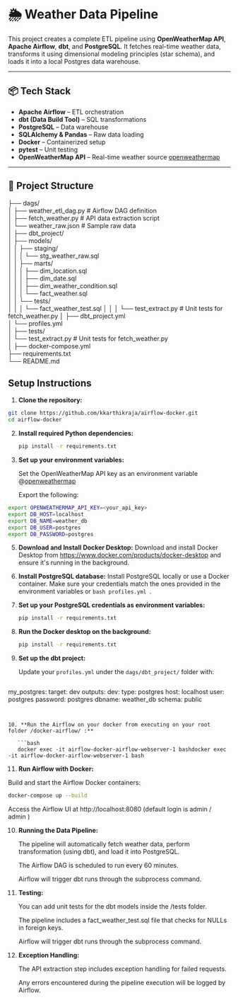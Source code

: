 # 🌦️ Weather Data Pipeline

This project creates a complete ETL pipeline using **OpenWeatherMap API**, **Apache Airflow**, **dbt**, and **PostgreSQL**. It fetches real-time weather data, transforms it using dimensional modeling principles (star schema), and loads it into a local Postgres data warehouse.

---

## 📦 Tech Stack

- **Apache Airflow** – ETL orchestration
- **dbt (Data Build Tool)** – SQL transformations
- **PostgreSQL** – Data warehouse
- **SQLAlchemy & Pandas** – Raw data loading
- **Docker** – Containerized setup
- **pytest** – Unit testing
- **OpenWeatherMap API** – Real-time weather source [openweathermap](https://openweathermap.org/)

---

## 📁 Project Structure

├── dags/  
│   ├── weather_etl_dag.py         # Airflow DAG definition  
│   ├── fetch_weather.py           # API data extraction script  
│   └── weather_raw.json           # Sample raw data  
│
├── dbt_project/  
│   ├── models/  
│   │   ├── staging/  
│   │   │   └── stg_weather_raw.sql  
│   │   ├── marts/  
│   │   │   ├── dim_location.sql  
│   │   │   ├── dim_date.sql  
│   │   │   ├── dim_weather_condition.sql  
│   │   │   └── fact_weather.sql  
│   │   └── tests/  
│   │   │   └── fact_weather_test.sql
│   │   │   └── test_extract.py    # Unit tests for fetch_weather.py
│   ├── dbt_project.yml  
│   └── profiles.yml  
│
├── tests/  
│   └── test_extract.py            # Unit tests for fetch_weather.py  
│
├── docker-compose.yml  
├── requirements.txt  
└── README.md 

## Setup Instructions

1. **Clone the repository:**
  ```bash
  git clone https://github.com/kkarthikraja/airflow-docker.git
  cd airflow-docker
  ```

2. **Install required Python dependencies:**
   ```bash
   pip install -r requirements.txt
   ```
   
3. **Set up your environment variables:**

   Set the OpenWeatherMap API key as an environment variable @[openweathermap](https://openweathermap.org/)

   Export the following:

  ```bash
  export OPENWEATHERMAP_API_KEY=<your_api_key>
  export DB_HOST=localhost
  export DB_NAME=weather_db
  export DB_USER=postgres
  export DB_PASSWORD=postgres
  ```
   
5. **Download and Install Docker Desktop:**
   Download and install Docker Desktop from https://www.docker.com/products/docker-desktop and ensure it's running in the background.

6. **Install PostgreSQL database:**
   Install PostgreSQL locally or use a Docker container. Make sure your credentials match the ones provided in the environment variables or ```bash profiles.yml ```.

7. **Set up your PostgreSQL credentials as environment variables:**
   ```bash
   pip install -r requirements.txt
   ```

8. **Run the Docker desktop on the background:**
   ```bash
   pip install -r requirements.txt
   ```

9. **Set up the dbt project:**

   Update your `profiles.yml` under the `dags/dbt_project/` folder with:
   
   ```yaml
my_postgres:
  target: dev
  outputs:
    dev:
      type: postgres
      host: localhost
      user: postgres
      password: postgres
      dbname: weather_db
      schema: public
```


10. **Run the Airflow on your docker from executing on your root folder /docker-airflow/ :**

   ```bash
   docker exec -it airflow-docker-airflow-webserver-1 bashdocker exec -it airflow-docker-airflow-webserver-1 bash
   ``` 

11. **Run Airflow with Docker:**

   Build and start the Airflow Docker containers:

   ```bash
   docker-compose up --build
   ```

   Access the Airflow UI at http://localhost:8080 (default login is admin / admin )
   
10. **Running the Data Pipeline:**

    The pipeline will automatically fetch weather data, perform transformation (using dbt), and load it into PostgreSQL.

    The Airflow DAG is scheduled to run every 60 minutes.

    Airflow will trigger dbt runs through the subprocess command.

11. **Testing:**

    You can add unit tests for the dbt models inside the /tests folder.

    The pipeline includes a fact_weather_test.sql file that checks for NULLs in foreign keys.

    Airflow will trigger dbt runs through the subprocess command.
   
11. **Exception Handling:**

    The API extraction step includes exception handling for failed requests.

    Any errors encountered during the pipeline execution will be logged by Airflow.
